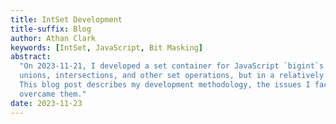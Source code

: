 ```yaml
---
title: IntSet Development
title-suffix: Blog
author: Athan Clark
keywords: [IntSet, JavaScript, Bit Masking]
abstract:
  "On 2023-11-21, I developed a set container for JavaScript `bigint`s. This allows for
  unions, intersections, and other set operations, but in a relatively fast manner.
  This blog post describes my development methodology, the issues I faced, and how I
  overcame them."
date: 2023-11-23
---
```

